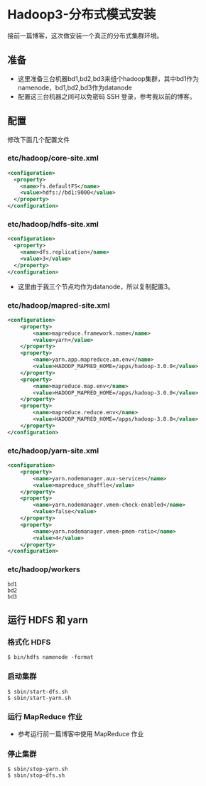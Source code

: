# Hadoop3-分布式模式安装

接前一篇博客，这次做安装一个真正的分布式集群环境。

## 准备

- 这里准备三台机器bd1,bd2,bd3来组个hadoop集群，其中bd1作为namenode，bd1,bd2,bd3作为datanode
- 配置这三台机器之间可以免密码 SSH 登录，参考我以前的博客。

## 配置

修改下面几个配置文件

### etc/hadoop/core-site.xml

``` xml
<configuration>
  <property>
    <name>fs.defaultFS</name>
    <value>hdfs://bd1:9000</value>
  </property>
</configuration>
```

### etc/hadoop/hdfs-site.xml

``` xml
<configuration>
  <property>
    <name>dfs.replication</name>
    <value>3</value>
  </property>
</configuration>
```

- 这里由于我三个节点均作为datanode，所以复制配置3。

### etc/hadoop/mapred-site.xml

``` xml
<configuration>
    <property>
        <name>mapreduce.framework.name</name>
        <value>yarn</value>
    </property>
	<property>
		<name>yarn.app.mapreduce.am.env</name>
		<value>HADOOP_MAPRED_HOME=/apps/hadoop-3.0.0</value>
	</property>
	<property>
		<name>mapreduce.map.env</name>
		<value>HADOOP_MAPRED_HOME=/apps/hadoop-3.0.0</value>
	</property>
	<property>
		<name>mapreduce.reduce.env</name>
		<value>HADOOP_MAPRED_HOME=/apps/hadoop-3.0.0</value>
	</property>
</configuration>
```

### etc/hadoop/yarn-site.xml

``` xml
<configuration>
    <property>
        <name>yarn.nodemanager.aux-services</name>
        <value>mapreduce_shuffle</value>
    </property>
	<property>
		<name>yarn.nodemanager.vmem-check-enabled</name>
		<value>false</value>
	</property>
	<property>
		<name>yarn.nodemanager.vmem-pmem-ratio</name>
		<value>4</value>
	</property>
</configuration>
```

### etc/hadoop/workers 
``` shell
bd1
bd2
bd3
```

## 运行 HDFS 和 yarn

### 格式化 HDFS

``` shell
$ bin/hdfs namenode -format
```

### 启动集群

``` shell
$ sbin/start-dfs.sh
$ sbin/start-yarn.sh
```

### 运行 MapReduce 作业

- 参考运行前一篇博客中使用 MapReduce 作业

### 停止集群

``` shell
$ sbin/stop-yarn.sh
$ sbin/stop-dfs.sh
```